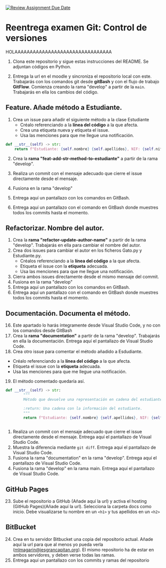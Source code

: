 [![Review Assignment Due Date](https://classroom.github.com/assets/deadline-readme-button-22041afd0340ce965d47ae6ef1cefeee28c7c493a6346c4f15d667ab976d596c.svg)](https://classroom.github.com/a/7HRTZu-P)
# Reentrega examen Git: Control de versiones

HOLAAAAAAAAAAAAAAAAAAAAAAAAAAAAAAAA


1.  Clona este repositorio y sigue estas instrucciones del README. Se adjuntan códigos en Python.
   
2.  Entrega la url en el moodle y sincroniza el repositorio local con este. Trabajarás con los comandos git desde  **gitBash** y con el flujo de trabajo **GitFlow**. Comienza creando la rama "develop" a partir de la `main`. Trabajarás en ella los cambios del código.

## Feature. Añade método a Estudiante.

1. Crea un issue para añadir el siguiente método a la clase Estudiante
   - Créalo referenciando a la **línea del código** a la que afecta. 
   - Crea una etiqueta nueva y etiqueta el issue. 
   - Usa las menciones para que me llegue una notificación.

```python
def __str__(self) -> str:
    return f"Estudiante: {self.nombre} {self.apellidos}, NIF: {self.nif}, Curso: {self.curso}"    
```
2. Crea la **rama "feat-add-str-method-to-estudiante"** a partir de la rama "develop". 
   
3. Realiza un commit con el mensaje adecuado que cierre el issue directamente desde el mensaje.

4. Fusiona en la rama "develop" 
5. Entrega aquí un pantallazo con los comandos en GitBash.
6. Entrega aquí un pantallazo con el comando en GitBash donde muestres todos los commits hasta el momento.


## Refactorizar. Nombre del autor.


1. Crea la **rama "refactor-update-author-name"** a partir de la rama "develop". Trabajarás en ella para cambiar el nombre del autor.
2. Crea dos issues para cambiar el autor en los ficheros Gato.py y Estudiante.py. 
   - Créalos referenciando a la **línea del código** a la que afecta. 
   - Etiqueta el issue con la **etiqueta** adecuada. 
   - Usa las menciones para que me llegue una notificación.
3. Cierra ambos issues directamente desde el mismo mensaje del commit.
4. Fusiona en la rama "develop" 
5. Entrega aquí un pantallazo con los comandos en GitBash.
6. Entrega aquí un pantallazo con el comando en GitBash donde muestres todos los commits hasta el momento.


## Documentación. Documenta el método.
16. Este apartado lo harás íntegramente desde Visual Studio Code, y no con los comandos desde GitBash
17. Crea la **rama "documentation"** a partir de la rama "develop". Trabajarás en ella la documentación. Entrega aquí el pantallazo de Visual Studio Code.
18. Crea otro issue para comentar el método añadido a Esdudiante. 

- Créalo referenciando a la **línea del código** a la que afecta. 
- Etiqueta el issue con la **etiqueta** adecuada. 
- Usa las menciones para que me llegue una notificación.

19. El método comentado quedaría así.

```python
def __str__(self) -> str:
        """
        Método que devuelve una representación en cadena del estudiante.

        :return: Una cadena con la información del estudiante.
        """
        return f"Estudiante: {self.nombre} {self.apellidos}, NIF: {self.nif}, Curso: {self.curso}"
        
```

1.  Realiza un commit con el mensaje adecuado que cierre el issue directamente desde el mensaje. Entrega aquí el pantallazo de Visual Studio Code.
2.  Muestra la diferencia mediante `git diff`. Entrega aquí el pantallazo de Visual Studio Code.
3.  Fusiona la rama "documentation" en la rama "develop". Entrega aquí el pantallazo de Visual Studio Code.
4.  Fusiona la rama "develop" en la rama main. Entrega aquí el pantallazo de Visual Studio Code.

## GitHub Pages

23. Sube el repositorio a GitHub (Añade aquí la url) y activa el hosting (GitHub Pages)(Añade aquí la url). Selecciona la carpeta docs como inicio. Debe visualizarse tu nombre en un `<h1>` y tus apellidos en un  `<h2>` 

## BitBucket

24. Crea en tu servidor Bitbucket una copia del repositorio actual. Añade aquí la url para que al menos yo pueda verla (mlmagarin@iesgrancapitan.org). El mismo repositorio ha de estar en ambos servidores, y deben verse todas las ramas.
25.  Entrega aquí un pantallazo con los commits y ramas del repositorio